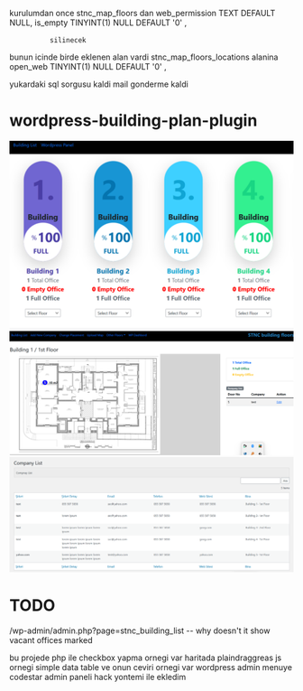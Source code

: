 kurulumdan once stnc_map_floors dan 
  web_permission TEXT DEFAULT NULL,
              is_empty TINYINT(1) NULL DEFAULT '0' , 

              silinecek 

              
bunun icinde birde eklenen alan vardi  stnc_map_floors_locations alanina            open_web TINYINT(1) NULL DEFAULT '0' ,

yukardaki sql sorgusu kaldi 
mail gonderme kaldi 


# wordpress-building-plan-plugin

<img src='https://github.com/stnc/wordpress-building-plan-plugin/blob/main/s1.png?raw=true' >
<img src='https://github.com/stnc/wordpress-building-plan-plugin/blob/main/s2.png?raw=true'>
<img src='https://github.com/stnc/wordpress-building-plan-plugin/blob/main/s3.png?raw=true'>

# TODO

/wp-admin/admin.php?page=stnc_building_list  -- why doesn't it show vacant offices marked


bu projede php ile checkbox yapma ornegi var 
haritada plaindraggreas js ornegi 
simple data table ve onun ceviri ornegi var 
wordpress admin menuye codestar admin paneli hack yontemi ile ekledim 